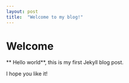 ```yaml
---
layout: post
title:  "Welcome to my blog!"
---
```


# Welcome

**  Hello world**, this is my first Jekyll blog post.

   I hope you like it!
